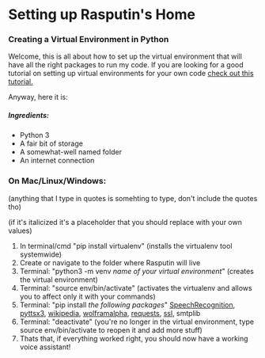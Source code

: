 # Setting up Rasputin's Home 
### Creating a Virtual Environment in Python

Welcome, this is all about how to set up the virtual environment that will have all the right packages to run my code.
If you are looking for a good tutorial on setting up virtual environments for your own code [check out this tutorial.](https://realpython.com/python-virtual-environments-a-primer/)

Anyway, here it is:

##### Ingredients:
* Python 3
* A fair bit of storage
* A somewhat-well named folder
* An internet connection

### On Mac/Linux/Windows:
(anything that I type in quotes is somehting to type, don't include the quotes tho)

(if it's italicized it's a placeholder that you should replace with your own values)
1. In terminal/cmd "pip install virtualenv" (installs the virtualenv tool systemwide)
3. Create or navigate to the folder where Rasputin will live
4. Terminal: "python3 -m venv *name of your virtual environment*" (creates the virtual environment)
5. Terminal: "source env/bin/activate" (activates the virtualenv and allows you to affect only it with your commands)
6. Terminal: "pip install *the following packages*" [SpeechRecognition](https://pypi.org/project/SpeechRecognition/), [pyttsx3](https://pypi.org/project/pyttsx3/), [wikipedia](https://pypi.org/project/wikipedia/), [wolframalpha](https://pypi.org/project/wolframalpha/), [requests](https://pypi.org/project/requests/), [ssl](https://pypi.org/project/ssl/), smtplib
7. Terminal: "deactivate" (you're no longer in the virtual environment, type source env/bin/activate to reopen it and add more stuff)
8. Thats that, if everything worked right, you should now have a working voice assistant!
